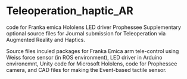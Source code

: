 # Teleoperation_haptic_AR
code for Franka emica Hololens LED driver Prophessee
Supplementary optional source files for Journal submission for Teleoperation via Augmented Reality and Haptics.

Source files inculed packages for Franka Emica arm tele-control using Weiss force sensor (in ROS environment), LED driver in Arduino environemnt, Unity code for Microsoft Hololens, code for Prophessee camera, and CAD files for making the Event-based tactile sensor.
